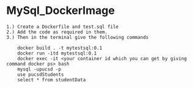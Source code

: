 # MySql_DockerImage

    1.) Create a Dockerfile and test.sql file
    2.) Add the code as required in them.
    3.) Then in the terminal give the following commands

        docker build . -t mytestsql:0.1
        docker run -itd mytestsql:0.1
        docker exec -it <your container id which you can get by giving command docker ps> bash
        mysql -upucsd -p
        use pucsdStudents
        select * from studentData
